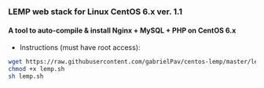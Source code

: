 ### LEMP web stack for Linux CentOS 6.x ver. 1.1

#### A tool to auto-compile & install Nginx + MySQL + PHP on CentOS 6.x

- Instructions (must have root access):

```bash
wget https://raw.githubusercontent.com/gabrielPav/centos-lemp/master/lemp.sh
chmod +x lemp.sh
sh lemp.sh
```
